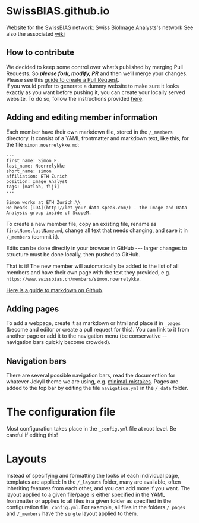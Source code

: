 # SwissBIAS.github.io
Website for the SwissBIAS network: Swiss BioImage Analysts's network
See also the associated [wiki](https://github.com/SwissBIAS/SwissBIAS.github.io/wiki)


## How to contribute
We decided to keep some control over what’s published by merging Pull Requests. So ***please fork, modify, PR*** and then we’ll merge your changes. Please see this [guide to create a Pull Request](https://docs.github.com/en/github/collaborating-with-pull-requests/proposing-changes-to-your-work-with-pull-requests/creating-a-pull-request). \
If you would prefer to generate a dummy website to make sure it looks exactly as you want before pushing it, you can create your locally served website. To do so, follow the instructions provided [here](https://github.com/imagej/imagej.github.io/blob/main/_pages/editing/advanced.md).

## Adding and editing member information
Each member have their own markdown file, stored in the `/_members` directory.
It consist of a YAML frontmatter and markdown text, like this, for the file `simon.noerrelykke.md`:

```
---
first_name: Simon F.
last_name: Noerrelykke
short_name: simon
affiliation: ETH Zurich
position: Image Analyst
tags: [matlab, fiji]
---

Simon works at ETH Zurich.\\
He heads [IDA](http://let-your-data-speak.com/) - the Image and Data Analysis group inside of ScopeM.
```

To create a new member file, copy an existing file, rename as `firstName.lastName.md`, change all text that needs changing, and save it in `/_members` (commit it).

Edits can be done directly in your browser in GitHub --- larger changes to structure must be done locally, then pushed to GitHub.

That is it!
The new member will automatically be added to the list of all members and have their own page with the text they provided, e.g. `https://www.swissbias.ch/members/simon.noerrelykke`.

[Here is a guide to markdown on Github](https://guides.github.com/features/mastering-markdown/).


## Adding pages
To add a webpage, create it as markdown or html and place it in `_pages` (become and editor or create a pull request for this).
You can link to it from another page or add it to the navigation menu (be conservative -- navigation bars quickly become crowded).

## Navigation bars
There are several possible navigation bars, read the documention for whatever Jekyll theme we are using, e.g. [minimal-mistakes](https://github.com/mmistakes/minimal-mistakes).
Pages are added to the top bar by editing the file `navigation.yml` in the `/_data` folder.

# The configuration file
Most configuration takes place in the `_config.yml` file at root level.
Be careful if editing this!

# Layouts
Instead of specifying and formatting the looks of each individual page, templates are applied:
In the `/_layouts` folder, many are available, often inheriting features from each other, and you can add more if you want.
The layout applied to a given file/page is either specified in the YAML frontmatter or applies to all files in a given folder as specified in the configuration file `_config.yml`.
For example, all files in the folders `/_pages` and `/_members` have the `single` layout applied to them.
